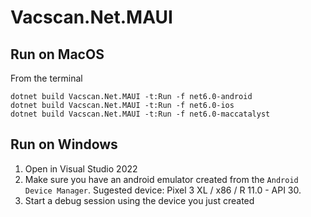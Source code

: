 # Vacscan.Net.MAUI

## Run on MacOS

From the terminal
```terminal
dotnet build Vacscan.Net.MAUI -t:Run -f net6.0-android
dotnet build Vacscan.Net.MAUI -t:Run -f net6.0-ios
dotnet build Vacscan.Net.MAUI -t:Run -f net6.0-maccatalyst
```

## Run on Windows
1. Open in Visual Studio 2022
2. Make sure you have an android emulator created from the `Android Device Manager`. Sugested device: Pixel 3 XL / x86 / R 11.0 - API 30.
3. Start a debug session using the device you just created
